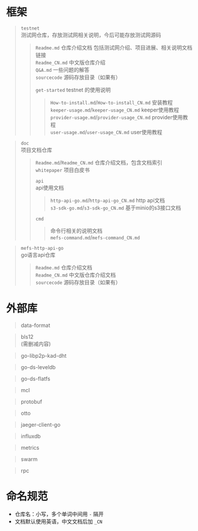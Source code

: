 # 框架
> `testnet`  
> 测试网仓库，存放测试网相关说明，今后可能存放测试网源码  
>> `Readme.md`  仓库介绍文档 包括测试网介绍、项目进展、相关说明文档链接  
>> `Readme_CN.md` 中文版仓库介绍  
>> `Q&A.md` 一些问题的解答  
>> `sourcecode` 源码存放目录（如果有）
>>  
>> `get-started`  testnet 的使用说明
>>> `How-to-install.md`/`How-to-install_CN.md`  安装教程  
>>> `keeper-usage.md`/`keeper-usage_CN.md`  keeper使用教程  
>>> `provider-usage.md`/`provider-usage_CN.md`  provider使用教程  
>>> `user-usage.md`/`user-usage_CN.md`  user使用教程  

> `doc`  
> 项目文档仓库
>> `Readme.md`/`Readme_CN.md` 仓库介绍文档，包含文档索引  
>> `whitepaper` 项目白皮书  
>>
>> `api`  
>>api使用文档  
>>> `http-api-go.md`/`http-api-go_CN.md` http api文档  
>>> `s3-sdk-go.md`/`s3-sdk-go_CN.md` 基于minio的s3接口文档
>>>
>> `cmd`
>>> 命令行相关的说明文档  
>>> `mefs-command.md`/`mefs-command_CN.md`  
>>>

> `mefs-http-api-go`  
> go语言api仓库
>> `Readme.md` 仓库介绍文档  
>> `Readme_CN.md` 中文版仓库介绍文档  
>> `sourcecode` 源码存放目录（如果有）  
>>


# 外部库

> data-format

> bls12  
> (需删减内容)

> go-libp2p-kad-dht

> go-ds-leveldb

> go-ds-flatfs

> mcl

> protobuf

> otto

> jaeger-client-go

> influxdb

> metrics

> swarm

> rpc



# 命名规范
+ 仓库名：小写，多个单词中间用 `-` 隔开
+ 文档默认使用英语，中文文档后加 `_CN`